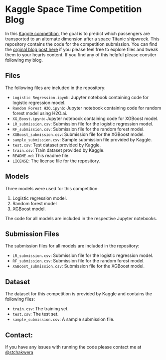 # Kaggle Space Time Competition Blog

In this [Kaggle competition](https://www.kaggle.com/competitions/spaceship-titanic/overview), the goal is to predict which passengers are transported to an alternate dimension after a space Titanic shipwreck. This repository contains the code for the competition submission. You can find the [orginal blog post here](https://medium.com/@stchakwera) if you please feel free to explore files and tweak them to your hearts content. If you find any of this helpful please consiter following my blog. 

## Files

The following files are included in the repository:

- `Logistic Regression.ipynb`: Jupyter notebook containing code for logistic regression model.
- `Random Forest H2O.ipynb`: Jupyter notebook containing code for random forest model using H2O.ai.
- `XG_Boost.ipynb`: Jupyter notebook containing code for XGBoost model.
- `LR_submission.csv`: Submission file for the logistic regression model.
- `RF_submission.csv`: Submission file for the random forest model.
- `XGBoost_submission.csv`: Submission file for the XGBoost model.
- `sample_submission.csv`: Sample submission file provided by Kaggle.
- `test.csv`: Test dataset provided by Kaggle.
- `train.csv`: Train dataset provided by Kaggle.
- `README.md`: This readme file.
- `LICENSE`: The license file for the repository.

## Models

Three models were used for this competition:

1. Logistic regression model.
2. Random forest model
3. XGBoost model.

The code for all models are included in the respective Jupyter notebooks.

## Submission Files

The submission files for all models are included in the repository:

- `LR_submission.csv`: Submission file for the logistic regression model.
- `RF_submission.csv`: Submission file for the random forest model.
- `XGBoost_submission.csv`: Submission file for the XGBoost model.

## Dataset

The dataset for this competition is provided by Kaggle and contains the following files:

- `train.csv`: The training set.
- `test.csv`: The test set.
- `sample_submission.csv`: A sample submission file.

## Contact:
If you have any issues with running the code please contact me at [@stchakwera](https://medium.com/@stchakwera)
